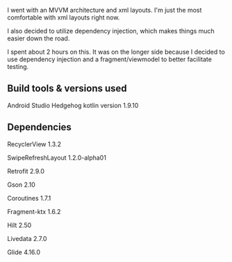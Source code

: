 I went with an MVVM architecture and xml layouts. I'm just the most comfortable with xml layouts right now.

I also decided to utilize dependency injection, which makes things much easier down the road.

I spent about 2 hours on this. It was on the longer side because I decided to use dependency injection and a fragment/viewmodel to better facilitate testing.

## Build tools & versions used
Android Studio Hedgehog
kotlin version 1.9.10

## Dependencies

RecyclerView 1.3.2

SwipeRefreshLayout 1.2.0-alpha01

Retrofit 2.9.0

Gson 2.10

Coroutines 1.7.1

Fragment-ktx 1.6.2

Hilt 2.50

Livedata 2.7.0

Glide 4.16.0

